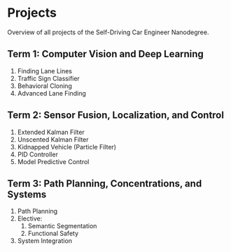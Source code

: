 # Projects

Overview of all projects of the Self-Driving Car Engineer Nanodegree.

## Term 1: Computer Vision and Deep Learning

1. Finding Lane Lines
2. Traffic Sign Classifier
3. Behavioral Cloning
4. Advanced Lane Finding

## Term 2: Sensor Fusion, Localization, and Control

1. Extended Kalman Filter
2. Unscented Kalman Filter
3. Kidnapped Vehicle (Particle Filter)
4. PID Controller
5. Model Predictive Control

## Term 3: Path Planning, Concentrations, and Systems

1. Path Planning
2. Elective:
    1. Semantic Segmentation
    2. Functional Safety
3. System Integration
